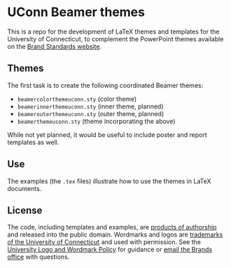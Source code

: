 # UConn Beamer themes

This is a repo for the development of LaTeX themes and templates for the University of Connecticut, to complement the PowerPoint themes available on the [Brand Standards website](http://brand.uconn.edu/resources/powerpoint-templates/).

## Themes

The first task is to create the following coordinated Beamer themes:

- `beamercolorthemeuconn.sty` (color theme)
- `beamerinnerthemeuconn.sty` (inner theme, planned)
- `beamerouterthemeuconn.sty` (outer theme, planned)
- `beamerthemeuconn.sty` (theme incorporating the above)

While not yet planned, it would be useful to include poster and report templates as well.

## Use

The examples (the `.tex` files) illustrate how to use the themes in LaTeX documents.

## License

The code, including templates and examples, are [products of authorship](http://research.uconn.edu/technology-commercialization/resources-for-faculty/tech-transfer-faqs/invention-ownership-flowchart/) and released into the public domain. Wordmarks and logos are [trademarks of the University of Connecticut](http://brand.uconn.edu/standards/wordmark-and-logos/) and used with permission. See the [University Logo and Wordmark Policy](http://policy.uconn.edu/2015/01/29/university-logo-and-wordmark/) for guidance or [email the Brands office](mailto:brand@uconn.edu) with questions.
